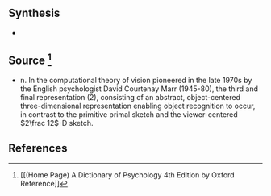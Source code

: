## Synthesis
- 
## Source [^1]
- n. In the computational theory of vision pioneered in the late 1970s by the English psychologist David Courtenay Marr (1945-80), the third and final representation (2), consisting of an abstract, object-centered three-dimensional representation enabling object recognition to occur, in contrast to the primitive primal sketch and the viewer-centered $2\frac 12$-D sketch.
## References

[^1]: [[(Home Page) A Dictionary of Psychology 4th Edition by Oxford Reference]]